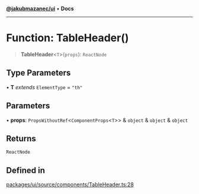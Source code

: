 [**@jakubmazanec/ui**](../README.md) • **Docs**

---

# Function: TableHeader()

> **TableHeader**\<`T`\>(`props`): `ReactNode`

## Type Parameters

• **T** _extends_ `ElementType` = `"th"`

## Parameters

• **props**: `PropsWithoutRef`\<`ComponentProps`\<`T`\>\> & `object` & `object` & `object`

## Returns

`ReactNode`

## Defined in

[packages/ui/source/components/TableHeader.ts:28](https://github.com/jakubmazanec/tools/blob/3137813ef46c72d3c081751f960a2aa2c61ad567/packages/ui/source/components/TableHeader.ts#L28)
